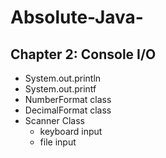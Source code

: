 # Absolute-Java-
## Chapter 2: Console I/O
* System.out.println
* System.out.printf
* NumberFormat class
* DecimalFormat class
* Scanner Class
  - keyboard input
  - file input 
